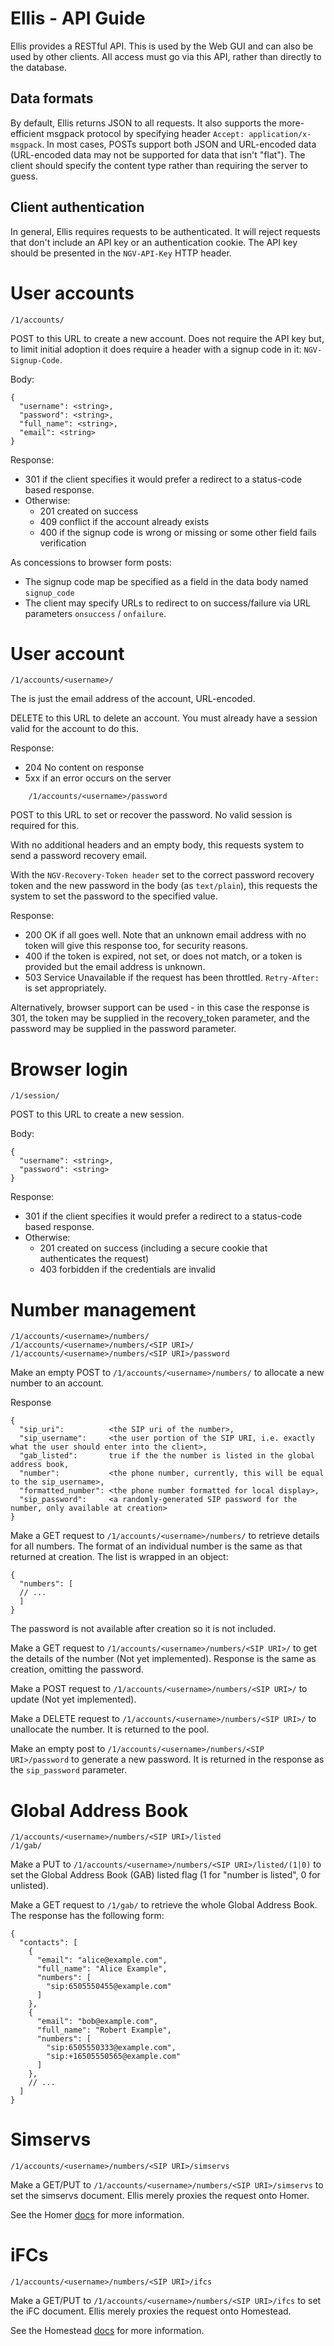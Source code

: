 Ellis - API Guide
=================

Ellis provides a RESTful API. This is used by the Web GUI and can also
be used by other clients. All access must go via this API, rather than
directly to the database.

Data formats
------------

By default, Ellis returns JSON to all requests.  It also supports the
more-efficient msgpack protocol by specifying header `Accept:
application/x-msgpack`. In most cases, POSTs support both JSON and
URL-encoded data (URL-encoded data may not be supported for data that
isn't "flat").  The client should specify the content type rather than
requiring the server to guess.

Client authentication
---------------------

In general, Ellis requires requests to be authenticated.  It will
reject requests that don't include an API key or an authentication
cookie.  The API key should be presented in the `NGV-API-Key` HTTP
header.

User accounts
=============

    /1/accounts/

POST to this URL to create a new account.  Does not require the API key but, to limit initial adoption it does require a header with a signup code in it: `NGV-Signup-Code`.

Body:

    {
      "username": <string>,
      "password": <string>,
      "full_name": <string>,
      "email": <string>
    }

Response:

 * 301 if the client specifies it would prefer a redirect to a status-code based response.
 * Otherwise:
   - 201 created on success
   - 409 conflict if the account already exists
   - 400 if the signup code is wrong or missing or some other field fails verification

As concessions to browser form posts:

 * The signup code map be specified as a field in the data body named `signup_code`
 * The client may specify URLs to redirect to on success/failure via URL parameters `onsuccess` / `onfailure`.

User account
============

    /1/accounts/<username>/

The <username> is just the email address of the account, URL-encoded.

DELETE to this URL to delete an account.  You must already have a session valid for the account to do this.

Response:

 * 204 No content on response
 * 5xx if an error occurs on the server

```
    /1/accounts/<username>/password
```

POST to this URL to set or recover the password. No valid session is required for this.

With no additional headers and an empty body, this requests system to send a password recovery email.

With the `NGV-Recovery-Token header` set to the correct password
recovery token and the new password in the body (as `text/plain`),
this requests the system to set the password to the specified value.

Response:

  * 200 OK if all goes well. Note that an unknown email address with no token will give this response too, for security reasons.
  * 400 if the token is expired, not set, or does not match, or a token is provided but the email address is unknown.
  * 503 Service Unavailable if the request has been throttled. `Retry-After:` is set appropriately.

Alternatively, browser support can be used - in this case the response
is 301, the token may be supplied in the recovery_token parameter, and
the password may be supplied in the password parameter.

Browser login
=============

    /1/session/

POST to this URL to create a new session.

Body:

    {
      "username": <string>,
      "password": <string>
    }

Response:

 * 301 if the client specifies it would prefer a redirect to a status-code based response.
 * Otherwise:
   - 201 created on success (including a secure cookie that authenticates the request)
   - 403 forbidden if the credentials are invalid

Number management
=================

    /1/accounts/<username>/numbers/
    /1/accounts/<username>/numbers/<SIP URI>/
    /1/accounts/<username>/numbers/<SIP URI>/password

Make an empty POST to `/1/accounts/<username>/numbers/` to allocate a new number to an account.

Response

    {
      "sip_uri":          <the SIP uri of the number>,
      "sip_username":     <the user portion of the SIP URI, i.e. exactly what the user should enter into the client>,
      "gab_listed":       true if the the number is listed in the global address book,
      "number":           <the phone number, currently, this will be equal to the sip_username>,
      "formatted_number": <the phone number formatted for local display>,
      "sip_password":     <a randomly-generated SIP password for the number, only available at creation>
    }

Make a GET request to `/1/accounts/<username>/numbers/` to retrieve
details for all numbers.  The format of an individual number is the
same as that returned at creation.  The list is wrapped in an object:

    {
      "numbers": [
      // ...
      ]
    }

The password is not available after creation so it is not included.

Make a GET request to `/1/accounts/<username>/numbers/<SIP URI>/` to
get the details of the number (Not yet implemented).  Response is the
same as creation, omitting the password.

Make a POST request to `/1/accounts/<username>/numbers/<SIP URI>/` to
update (Not yet implemented).

Make a DELETE request to `/1/accounts/<username>/numbers/<SIP URI>/`
to unallocate the number.  It is returned to the pool.

Make an empty post to `/1/accounts/<username>/numbers/<SIP
URI>/password` to generate a new password.  It is returned in the
response as the `sip_password` parameter.

Global Address Book
===================

    /1/accounts/<username>/numbers/<SIP URI>/listed
    /1/gab/

Make a PUT to `/1/accounts/<username>/numbers/<SIP URI>/listed/(1|0)`
to set the Global Address Book (GAB) listed flag (1 for "number is
listed", 0 for unlisted).

Make a GET request to `/1/gab/` to retrieve the whole Global Address
Book. The response has the following form:

    {
      "contacts": [
        {
          "email": "alice@example.com",
          "full_name": "Alice Example",
          "numbers": [
            "sip:6505550455@example.com"
          ]
        },
        {
          "email": "bob@example.com",
          "full_name": "Robert Example",
          "numbers": [
            "sip:6505550333@example.com",
            "sip:+16505550565@example.com"
          ]
        },
        // ...
      ]
    }

Simservs
========

    /1/accounts/<username>/numbers/<SIP URI>/simservs

Make a GET/PUT to `/1/accounts/<username>/numbers/<SIP URI>/simservs`
to set the simservs document. Ellis merely proxies the request onto Homer.

See the Homer [docs](https://github.com/Metaswitch/crest/blob/dev/docs/homer_api.md) for more information.

iFCs
====

    /1/accounts/<username>/numbers/<SIP URI>/ifcs

Make a GET/PUT to `/1/accounts/<username>/numbers/<SIP URI>/ifcs`
to set the iFC document. Ellis merely proxies the request onto Homestead.

See the Homestead [docs](https://github.com/Metaswitch/crest/blob/dev/docs/homestead_api.md) for more information.
